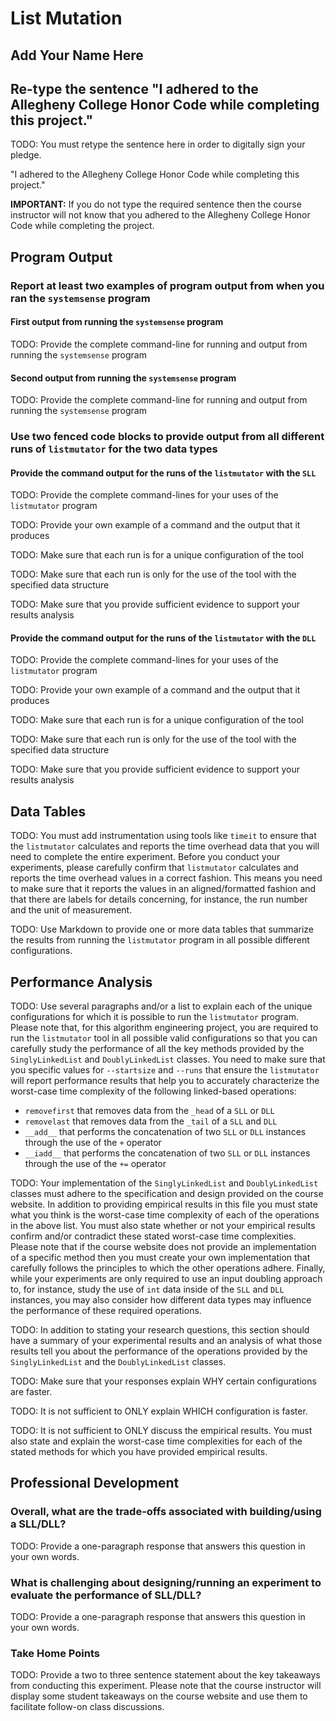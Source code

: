 # List Mutation

## Add Your Name Here

## Re-type the sentence "I adhered to the Allegheny College Honor Code while completing this project."

TODO: You must retype the sentence here in order to digitally sign your pledge.

"I adhered to the Allegheny College Honor Code while completing this project."

**IMPORTANT:** If you do not type the required sentence then the course
instructor will not know that you adhered to the Allegheny College Honor Code
while completing the project.

## Program Output

### Report at least two examples of program output from when you ran the `systemsense` program

#### First output from running the `systemsense` program

TODO: Provide the complete command-line for running and output from running the `systemsense` program

#### Second output from running the `systemsense` program

TODO: Provide the complete command-line for running and output from running the `systemsense` program

### Use two fenced code blocks to provide output from all different runs of `listmutator` for the two data types

#### Provide the command output for the runs of the `listmutator` with the `SLL`

TODO: Provide the complete command-lines for your uses of the `listmutator` program

TODO: Provide your own example of a command and the output that it produces

TODO: Make sure that each run is for a unique configuration of the tool

TODO: Make sure that each run is only for the use of the tool with the specified data structure

TODO: Make sure that you provide sufficient evidence to support your results analysis

#### Provide the command output for the runs of the `listmutator` with the `DLL`

TODO: Provide the complete command-lines for your uses of the `listmutator` program

TODO: Provide your own example of a command and the output that it produces

TODO: Make sure that each run is for a unique configuration of the tool

TODO: Make sure that each run is only for the use of the tool with the specified data structure

TODO: Make sure that you provide sufficient evidence to support your results analysis

## Data Tables

TODO: You must add instrumentation using tools like `timeit` to ensure that the
`listmutator` calculates and reports the time overhead data that you will need
to complete the entire experiment. Before you conduct your experiments, please
carefully confirm that `listmutator` calculates and reports the time overhead
values in a correct fashion. This means you need to make sure that it reports
the values in an aligned/formatted fashion and that there are labels for
details concerning, for instance, the run number and the unit of measurement.

TODO: Use Markdown to provide one or more data tables that summarize the results
from running the `listmutator` program in all possible different configurations.

## Performance Analysis

TODO: Use several paragraphs and/or a list to explain each of the unique
configurations for which it is possible to run the `listmutator` program. Please
note that, for this algorithm engineering project, you are required to run the
`listmutator` tool in all possible valid configurations so that you can
carefully study the performance of all the key methods provided by the
`SinglyLinkedList` and `DoublyLinkedList` classes. You need to make sure that
you specific values for `--startsize` and `--runs` that ensure the `listmutator`
will report performance results that help you to accurately characterize the
worst-case time complexity of the following linked-based operations:

- `removefirst` that removes data from the `_head` of a `SLL` or `DLL`
- `removelast` that removes data from the `_tail` of a `SLL` and `DLL`
- `__add__` that performs the concatenation of two `SLL` or `DLL` instances
through the use of the `+` operator
- `__iadd__` that performs the concatenation of two `SLL` or `DLL` instances
through the use of the `+=` operator

TODO: Your implementation of the `SinglyLinkedList` and `DoublyLinkedList`
classes must adhere to the specification and design provided on the course
website. In addition to providing empirical results in this file you must state
what you think is the worst-case time complexity of each of the operations in
the above list. You must also state whether or not your empirical results
confirm and/or contradict these stated worst-case time complexities. Please
note that if the course website does not provide an implementation of a
specific method then you must create your own implementation that carefully
follows the principles to which the other operations adhere. Finally, while
your experiments are only required to use an input doubling approach to, for
instance, study the use of `int` data inside of the `SLL` and `DLL` instances,
you may also consider how different data types may influence the performance of
these required operations.

TODO: In addition to stating your research questions, this section should have
a summary of your experimental results and an analysis of what those results
tell you about the performance of the operations provided by the
`SinglyLinkedList` and the `DoublyLinkedList` classes.

TODO: Make sure that your responses explain WHY certain configurations are faster.

TODO: It is not sufficient to ONLY explain WHICH configuration is faster.

TODO: It is not sufficient to ONLY discuss the empirical results. You must also
state and explain the worst-case time complexities for each of the stated
methods for which you have provided empirical results.

## Professional Development

### Overall, what are the trade-offs associated with building/using a SLL/DLL?

TODO: Provide a one-paragraph response that answers this question in your own words.

### What is challenging about designing/running an experiment to evaluate the performance of SLL/DLL?

TODO: Provide a one-paragraph response that answers this question in your own words.

### Take Home Points

TODO: Provide a two to three sentence statement about the key takeaways from
conducting this experiment. Please note that the course instructor will display
some student takeaways on the course website and use them to facilitate
follow-on class discussions.
